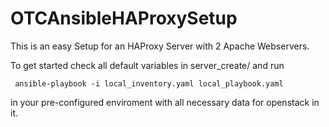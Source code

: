 # OTCAnsibleHAProxySetup

This is an easy Setup for an HAProxy Server with 2 Apache Webservers. 

To get started check all default variables in server_create/ and run 

<code> ansible-playbook -i local_inventory.yaml local_playbook.yaml </code>

in your pre-configured enviroment with all necessary data for openstack in it.

